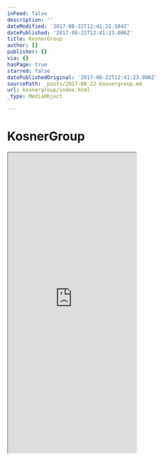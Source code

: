```yaml
---
inFeed: false
description: ''
dateModified: '2017-08-22T12:41:22.584Z'
datePublished: '2017-08-22T12:41:23.006Z'
title: KosnerGroup
author: []
publisher: {}
via: {}
hasPage: true
starred: false
datePublishedOriginal: '2017-08-22T12:41:23.006Z'
sourcePath: _posts/2017-08-22-kosnergroup.md
url: kosnergroup/index.html
_type: MediaObject

---
```

# KosnerGroup

<iframe src="https://the-grid.github.io/ed-userhtml/?g=eJxNUMFOwzAMve8rohzoJqRmN8RYhgTisCsSZ5QlbhNI48hxV_b3ZO1hy8nv2e_5OfvQkRlABKdlhzQO3zCcwMmVEIWslj_mbIqlkHl3xuDW283csoQxhtRrmfBKzCYnJAek5fbKTMGx1_J5OyMPofes5VOFh9VeLVtrtXgLvmTQkuGP1W1jnRTCoR0HSNz2wB8RruXb5ejWzV3aZtPWsELX8foaz5zLTqmecMyl7RH7CK3FQc0aNWvUa47Ggl6oXywJqFkMHkXzUDxOBQxZr5lGmHHGjCPfMJtT0Z2JBe6E2VCNOFLUTcWQLDr4-jy-45Ax1c56Csnh1Ea0hgOm1hN0m5f6J8vRh3_rWIZe" height="700" style=""></iframe>
